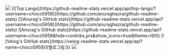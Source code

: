 <img src="https://capsule-render.vercel.app/api?type=waving&color=BDBDC8&height=150&section=header" />
[![Top Langs](https://github-readme-stats.vercel.app/api/top-langs/?username=choco5958)](https://github.com/anuraghazra/github-readme-stats)
[![Anurag's GitHub stats](https://github-readme-stats.vercel.app/api?username=choco5958)](https://github.com/anuraghazra/github-readme-stats)
![Anurag's GitHub stats](https://github-readme-stats.vercel.app/api?username=choco5958&hide=contribs,prs&show_icons=true&theme=테마)
[![Velog's GitHub stats](https://velog-readme-stats.vercel.app/api?name=choco5958)](벨로그링크)
<img src="https://capsule-render.vercel.app/api?type=waving&color=BDBDC8&height=150&section=footer" />
